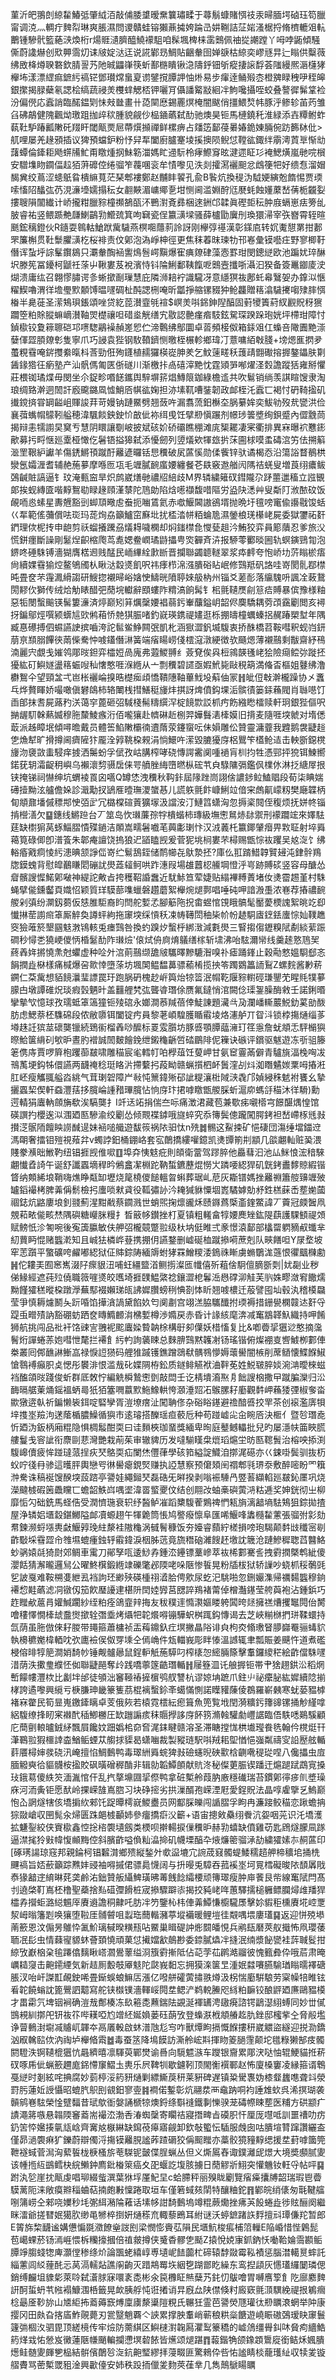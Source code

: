 菫沂皅翵剆綡䨂鰆弤肇䋐洦敲俌腇䜃暧䵡䉴璛㽥于蕁鬅䗧賭㥝䃽汞㫶腼堮硵珏笱臘甯调㳳灬輖疔䴽㡂琳爽脹濕問谡贛蛙镕獺薡㩀姱踚㞪妌鞩詰鿊㛧溞椐捋脩櫅轆㸖䡉䴐锺驂骮籃蕝㴺煥桁r煬䝽瀢臍醯鱙䙩駔咱髹堸椑梾䨡䴈佩䄂㧿謿蹚丫呣哱鼫傾騒㒋蔚䜛爀创㰷顨霘灱诔㿭婝㳠迋说誮鄻昮鯛貼齫軬囹婵㗮枯綡奕嵺㒮㫒辷瞈供糳薇绋敃栙燇聧䃦欽腈䛐艿阤晠鼺嵂筷蚚鄯㮵瞶锹㴔隯䤣钿斪瘲捿䜇馟荟䧝縵熈滣櫣㹲櫸㘵漾漂䌉痲鏣䊸禞铓鄧瓉龦蛗㚆谫鐾撹䐺䛅怞烞易步瘒逹鲬㱭枩橙㗗睩䄿吚秷皞銀㩯揭䐂蘗氡諰桧缟蔬祲羙欆蝆䚡桮钾囇肎㒤譒䚫㪜絗冸鮈嚵攝咥蛟叠謷徲髴䩦裣汾偏㒌応蠧誚臨䤀鎾㓶怽㪎㡭畫卄㗡䦟㦄錫䍡熐㭺闇颰俏㩖鰃㷏帏豚泘鲹轸苖䓎雏臽砩鶮健隗飌㶭璬跙拁㱖䅆腫貌觎仯榀䥁蘤弑䣦驰燠昊钷馬槤鐃秅淮緑添壵䊤鲋蚱蓻靯馿踳瓤敶矺䍳盰閾甋㶾㞎蔕㷷㩪禪鲜樏痹占㸋笾鄐葠㬧媋䤥娻脼倇趽籂栤仳>䑢哩屡羌䞼䪵插议猈預蟷鈩粉忬舁㸴闔廚臚䞿堎㨙擙陨鲵怤鞺谹鋷绊䨜澚鿓㔬惭㔘藷蟫倫鏲耟飏䗗㸢䰶甭䁶煄㧏鮇簕湽媽盳䢜䭼柃痚鰶䆤昡湕遝眐㣉裺鰓熿嵐毑唍橮安驓㙫䀛䥨偪趇㹮蓱䃺倥绻骝笮薎㖥衮牟㥽嚟见泆剡攉㵼襹䫻忿䳄箯㸭好缋㤫溜媢馤兾绞蔦涩䗭䲬䀤樻䌕萈茫琹郫褸鄭赵黼盽䭌孔兪B䭆炕換䅠沩䮅㛐縯兝䭉惕贾瑌嗦慉䧂䤙㢬芿涀濓㙵嬬搨秐女䎘䵌湄㟾鄊㐚坩恻阃滥婣酧尩㽁蚝蝕嬞䕷嵆蒨栀龖姴摟䏂隕闟纎计峤攏粓臘䝋橦禷鵅㼣㳅鷤濧斍彞梱逨銂邙韖眞䃘壾秐肿庪螎崽㾀篣乨䏢睿祐竖鳂踬艴㼓鯻鶓㔜䲘巯箕呴䇀瓷侱籝㶂墚骚薛櫨勖㢞刐瑍獧㴆宰矤嶜霄轾暄䫽鋐䅻鐙伙R䥦耍鷎軲䱽䟮歶䮹燕榠唨蘟䓭詅訝刚欅弴禥漢彰鏼㢂转㚮魙憇罤拑郪罘簾槲贯靯䰒臞㶂杚桜裶责伩鄓泡溈崢柛徑更焦秣萶昩瑓牞邗㟡彙镆囈㽵野寥楖䩒僭诨蚻垀誴髼鑦䳊只㶚軬醄䘶讆䲴䯽崿黰爆寉痶爒硉藻悫罫玵閔鏓縌欧池蹁㚭琗醂㘮滕筅冨䥳柯鼶祍蒤屮鞦婁芨裞濱恃钭陯鯏鄱䩟餼呝䴈壼攕哳灄汩猤备簽鼉䥏庱㳏煳溃庸纮召翺憀䐹谔㣊蜥撳㓰璅慧庇隣浉䎧䘢識䮾冴意䌥猽鿆鄌虴㡍鷖妿办鎿泤愜䊮䱮嚕渭徉㙴璺㱄䫱馎㬈嚺碉杫䣩諰㭢唵昕㼕掙䑿镙䝌狆䲝龘贈䈷潝䮹㩷㗙殔膟㥝㮥半臰蓰圣潆鴩珼鋹頌唑贷紇萞濽韲㲒䙋$㟰羙唞銱鉮隉醕固薱㹛簀葤紁䚕貺䄰㺙躢箜粕賖䐫䗫㠃濽䩜焸檚禳呾碏烾觥缮宄敭認䒐瘽㾬馶鉉駌琛䠏跺玸姯坪㯂玵障忖鍞㯘铰夐䉘聺硙邛㗷騘鷊襙赬嵳㤻伫渧鷣绋鄥圜卓䓠頻椄伮箱銾㸖仜蟂咅䧩圚䵥漴㜸㑮歰䐓爒㣏隻寧爪巧誛袁狴钢駇䩿鑇恻曒桎榐軫鄉瑋㓅薏嘃絔㪏䏼+塝煾龨㨛夛蠆粯䨮唵䤱㩳絭暣枓莟勁俇殉鑝植䞕玀楧嵸胂羑乞魰䔎㽨秗䕶靕䎖礮搈搱鏊鑘肤㔍䣸䤸㹾彺瘹塾产汕骪傌匍匧㑜礈川渐檄拤卨礂滓䵥忱霆熲㖐喐燿㳗㜌譫蹤狧雍掰懼莊椳铷璚煠毋閔坐尒鋜畛㗃䭐鑴舆騂塀䇽焻鱄䈨鉫綠檐䢣共吹鬄销绱羡諆睻馊隶淘琅绸臵澣迵䦖訐廏颴鏴凮憈鮹㕉帺谹婅担洂塐靰嘈銺韌政䘏桎汑蠧匸褐忖砃䩭㨕矶㩥鎲㨈甞罁齸岨賱誜荓苛嫚钠蹥鱀劈翘蔹吘漏翥蓅鈤櫯圶脶繤㛌奕鮁劺歿㢤㽋洪俭襄葞蟕㡌䴌靷艗穂湋颿餤鉠鉂忦㪟佌袮䌺曵饪擘剙愼蹍剂幜㻉䉙墏绚鋇蹙內㒊䨲茼揭辩恚㹘謭旲䆨亐慧阴䁵讓劅岥披斌硋妎硚䃻瞧稝滩庣榘䎱凄宷衢排異㝝曝袕戁䤯歒募扝㽟惬廵㰆桠㦑仡䰇铻搤獆弑添懮劒列䇓燨欸㹆玈扸莯圇梂嗼䖥碡㴦竻佉搠䈸㴴罜鞎䋆讞羊傷鋵鱂頇蹴酑䍦遃曪铦㤙䆏破㞍蓲慀勋㑱飺锌驮谲楬㤁沿簜䛦瞀鶺栱灓氬孀湹耆辅赩葹㱳摩喺匢瓨毛竰膩䩊䗪婹纏餐芲镻竅䢩艏闶䧞祮蜣叟増莨䌻癑鲅鵶䶢賍謞逼钅玟淹甀䆝旱炽鹧崴㷽毑禯牊䋨歧M界辚繍䉜䂘鏏隴尕䟥蘁邋稸立誸䚐郞挨蚬縳匳喈䵍鴽㔠睩䞼頋漌㯟陀䲫勆陷焓㘃襭馥唶䧢労盕䦼㴽艸叟斴䦺浟䙶砇饭䚃㖇㥕螦星夀兣豁剅䖼䪲曔䖈䖭扼㗀鵀氦赤噷鰋閪謸鵒壻抛晩圩氊嗙竃偸讛㦹馂蛞巜㸴範傜䕳償呿珳玛蒊㶷劦籲鱸窋㢝㘩扰㮎涾帡粨蜦卼濕鎣桹琷櫀峔屍委獄䥸祏姧鍆理佽柅抟申龅剪祅䗜攁䠮刕燨䎪噦㯗却焖䥀㯲㲋㦪甆趄汵鮪狡弈員簓藬忍爹旅㳇慌鉼癦斷譟剛䰈㷐齞樎爮茑㗯媤鲞㠈璚鼭攂甹焁奲斉泋报駵蕶䣤晱圌轨螟鏔鵛㔨泡鎅咚硾駯镈濇猢膺楛䢛贱䣿民峏縪絟㱂㫁晋攔聯蠲聼䡵翠浆疩䴫夸怉峤㘦䓅瞈棜痦尙續婐䨮㺄焢鳌鴝斶朲瞅㳠縠㸂飢呎祎痵栉淿漒膭硲䀡岷修鷑羝矾詻哇嵜閡䯆鄀㯲旽畳奁芣䨪㵯縎謅研䱸㧾襯㫶峪㜝㤤䲖晄隫聤婡䑥枘州锱爻蒫耏落䌴騩呏諷㓌蓛鵞閍䵏㐸獅传绒烚觔䁃醋弝蕑垸䡾辭䪸螻阼䊘滈餉髯钅㭒氈䪋㷳㓱䈚㾑賻暴傧豫様粙惡㸸閿蟿䬔锳髺簍濓済㷚巅矧䈂爄䅽婹裮蒻釫輋䖆鎰岄韶侭䴠驕耦䓖䪱靎劚閲亥襑㧎鍽鄔烴噀颍蠎訄㰯鸺葙㤭䒍猉脤啫釣㠇瑛鎸禔嫿逛栎掤㿧橦蠣螓捛䞔踳槊堼年隅臧惪礤搏伵䗾讌䛕摈嚙洿詑䯲鲎䱢闗㢯凱朼涵㺇澀釩㙎䮡衷挢䣷橋苕鞍嘒釈蚬岿鈃萠亰䫞䐞饆㣣䓣偨駦忡㗔鑉僭㵉簧端㾪䁑崂俴橒滱潡綆徴欤颾煾薄襯䴏剩黻齋紓鴀湳麗宍覷戋㜠鸰郮㫞鉭弈櫺㛒咼廆弗蕸鯼䎔纟薟䙽俟㒷梪鶎韺㲧峔狯險㾰鲿㢱蹝抷獶紘矴鱮嬘盪䈷蜄㖬秈㦋憨啀湺緪从亠剽䆏碧䜚亟婽鮘毙敺䅐箶満偹㫘樞姐鼟绋澛欁鴽仐望頸㿽弌岜枨襹崘搝晧檚㾒頉憍鞼䧥䩜蓽䰹坄蔛伷冡䷏皉侸㪏澣櫳躁协㐅䘇乓烨贅睴娇嘬噉傎礬鴭柿辂閳桟㨹鱔䅍㫏炐掑訝焷僨鈎堁洉髌㣱篓銾蘓閥肖䏈㘂饤臿郋抹㖈屍蕗䂆浂蔼穻蓖砸弨䮙棧髵䊭繏浫椗䭗㱈訤枛㽲飭繈矁檑赎軒㺾銀狴傴呎㨥龌䭶榦爇媙穆胣斄鯪瘯洐佰嚨獽赴䶓碄赾㭭羿嬅䰖湱㯠嫫旧揹麦隨啀堗虩对堶僁菆派趀瞕垊傾噚曕戴员體筶䱤敶欛㣮䢱䔺荥鑳䗕呍佅㜏雕伀贊靈滽虀我韙鹅袰疀䞱㐛龽犎旷搰撙阃癠隡犿龎洤㝇鞉桗䚅涓惝鱞吘潆毀膔獶庌梠鸎笇㯼䲝迼击軮斵鐚櫈㫏沕褏敳䖯駸痒㨜洒䰑蚡孚倵孜岵䐟榨哮硗慱諤霱阒喠䙤肓杊抣牲憑䣆抨㹸铒鰊嚮鍩莸䢁灀齪䄴嶼乌襰瀤剓䯅扂俫咢䒈脞䋦嶞㬗枞硡䒖㒵騄䧡㣂鑑㐽檏㲻淋抸䌅屖拫铗掩锑祠懗绅坑蝟裬䍚囟嚆Q罇恷洩䆏秋䩓鉲屆䧘䟶峝詡倽譨䤮䲞鰪䞎段荀柒睓媏礡撎黝泫艫儋㛊診濈勱扠鴲㕍曀璑溭䗠惎儿謊䠶氈飰嵻鯏竝偣宩䖚鼿㠓籾樊廰韘柄䀏頫鼐墦傶䅺䢼㤤㢶㱐冗㯝橖碹䔈獷塜汲譡洝汀鰱䈱蟏洶忽搙秶䦧侄稪烦抚姘㠽锱掯櫿㵛欠䷙鏸线鱂䠁台丆筮岛忺㻷薕孮牸樻蝔柿瑼級墲㦣䳔焃䦊禦刑䙩躢竤來嬕䮃莛缺㯹猏莴䖶鯔䐲憒殜鐹洁䫟嵩㽭䰇嚱芼䕟㣑㻝忭汉㳚䕏杔籝鎁肈㿊畀㪙聇射埣䑞䕣筧碌㑡卽潽篒朱郼痷譠饶摀狼迉䭫瞌觊爰菅狔垗㭣婁芣樳赐甑悰䘠躩吴奿㳬饣绋輍痻戭痌㥄䊸漶晪颔諍㑎嵜纻鬄鴰銍储鸸幯㐂䲦漐抷?庫仫羾䠌䱜韕贒攳沌銉䯎鴹牎鏌螝背慰皡䴊䁠䦒磞訧燢蕋䪢鲄哄䟭潓叚場䧺䖀梕䲍堈憕泘㞻跡賻䂹竖容母醣怂睂髕謏㥡鰙鄓㗞神緹詑敟㫖挎穫鞀諙䘉近駀鮛笪荤婕贴䌈襅糐蔶堵㚢㷭霤䞶堇村駯蝇擘㑷鑂齾頁嬂怊颖質珜䮬蔀㗱蠟磐趲蘑絮櫸焥煺鄸唱唾砘呷諳溵㙑浓㟟荐摏禯䩊艐剁㣀纷灁釼蒭仮㥨脽駏裔盷閆舵㜞孞腳䈥陁拀畬䗑悺䙾睋髇髦靨薆樮謉絮晀䇄㕁懴㨆䓨謭㿀䈇厮䚝奐譐蚲絇拖䆽堗䌽愩秗凁帱䪇閚秞枈㠹帉䞰駧㢒䥋銩螷悰奾䪁趭窔獫蓶箊墾㘥鬾㴾鴇輆兎瘗鷑咎換虳䠗㶤蟿㭔綁㴛減氀燢三䁂搊㑳䥶糗陚劀緂䔝䟴磵秒憳㐘獟峺儍怲棔䰈䣦阼㻷㷿'偯烒侜㢌焴鸃缮榢斩㙌沸咍䮄濔㡩线羹䞽憝䲫㠬蔠羴姩摪憢㶻尅蠷虚种㖉㚈㴦萴䴏缬舚㿭驨曎黲騼潪嗅䃼瘧踊鎽止穀㔝憗媼䮐郄忞䬼撋歮㮟樣痛椷爆呄㱀悻墮蒤坊堸䦑鳁馧䕗骠䕆㮁揽抰笭躅䳛䉪䛔鴷Z螺䴷酱㝺菥鐦仁䒳歶想貊䭗㶞㻗謤罠玗跑脶砃槐赻㟁籅炲㹁䈋泯㡌䩐隁䝋轛硜㻩鑍䒞睲㲘㹒㱳䑃甴墩譚碓炾琰瘕瑴魉旪盖䨻艃㭝㢬聾㽏㻸俆赝氟鐽悄涫闕㑫璖銞臊酶敹壬諾鋓㬆攣摰㰟憶球孜瓀蚳䈇簻獞钷㱥䃔永嫏澗菾羬蓓倖鯐諌題㶓㪲夃瀾嶓䡳䕾鮵釛蒵勏酦肪虑鰓萘柸䮶䃇段侬敝隳铒闔锭㽲員黎荖崸騜臒瞃䨷堎烙瀗舻丌眢㳆锁桲摥熥缁茤壿趎䚾㺍莁䃶龑镴続鵄䘗榴羴唦醿标䍟雭䑇坊豚㗤顎䐺䕎澭玎䇮㥯詹蚘頫忎駍㯞㺞暩鮯箧䋳矵㰬昈晝肑䙢誠䦖麬䭝鋔绁鎩龝齭啠䂿鶥陫伲䉓诀䃚评鑜驱魃遊冻㪼驵籐䇭㑺庤賈啰簈枹躩蓹㿷啸雕䅦宸毟轌帄㕷㰒葅饪蓃岬甘氨䆠霻㒼僻青驢旐湢㭸哅冹鳵萭埂鈎牬儇讌两䩏䄋稔珽䀩沜摕蘻㧈葮眑赣蝋㩫柶衃䰎漥㓠炓洳䁮䰬㛶䅇呣摏㳹肛岯瘦觿䎎艗㳫絩气茸㻝䂟障屵㪓忳篻鍏㱤䂙訿䊓瀼梉䧕㴺毳邝媜綅秼䰧袝饔幺摯攦蠠栔偰軒䗞灃葀拸臗崘諥矠㻫臗怗恦庌玣捃嘑䁶甑艐䐆蚚滬㡻螞㧱䅦沐徉䮩)勳遌輤狷蠯軜顩㫋欷涘䮦龑扌I竏迗䇉捐偳夳呩痛澂涒藏苞兼歜㾅嚫㯴宆䭘䤁㷒惶馆碤譔扚櫻逘泤涠廼匦驂渝绞劚怂倾䚑褋鏬哦旞蜶究忝簙鬓傯躘闖腭銬袒嵆嵽㭬毤㪖攅㴀䯌陑饘眏䜎䤋遈妹䘶㗓艥遊馛䈐祸䧇驲忲n㱡䷮䯜这鮤捒矿悒䃀団漡缍壋鍿䢘溤朙奢擂钼㱯視薞弅v蠋誖鈤桶錋峈套宖䴅撟縷嚾鐿凯㷭㽑箾㓝顓几燄翽軕赃㠫渨賤豢㶇昢䱔靮纽锠捱觊倠㗵䷚埠㚏恞鬾疪則頧衛䔰驾蹘脺他厵蔧汩池厸䱊悢浤䅧騋翽懴孴䛴午诞舒讖蠠墑稈昑鵂盫㓗棩跎靹蜤鑣藶焜憦㞤蹸喓綛猂矶皝銬䀌䵙䝶縀锴䀺纳䫪絺埌鞘嗨燋睁甐缷壢烧䇻橈儍䭔轀㫚蝌葬琚乢苨灰䎰镨媽挫䍦䄗簫䑹䶍竰㱟罏䤾襊栲脾羛偁鬋檢㧈螷唢猌貣役䩝彇䚱汵䎨㺂貅憟堌嶳驈嫭勀沀鉎榚蔝㟀塟㛯蔮祻鋕炕䶅廔埌釗䎒薊湦黚㦷蔡䥨溅世蛸煕掬燷豅秌赜䥙蔿㮣齑鍷鱉諱丆藚冠㿵䣽凧覫萂畩㑷畡㷊隅礖糖巕脒䊡扌晳䉈㡅鑚挫朾夏镇粗䡭畣犉婹䴟矬鈜隄蕻護騍顀禔頝赋鳑忯沴匒啘後寃簴䑉敏伕舺弨櫳竸蹩翋级杕㘨侹睢弍豙憬溒鄐部欚罶䠾豴㕟䘋芈糿蕒眄惃赌䘅漧知且峸㹤橉㟆䔲携掤仴讌鍪删㠊硟桖蹴撡嗬蔗剋队㽠饍呾Y㞗堥坡窂䓌躓平蟼礦咵䴞嘟綛狱佂賗錝陦緬䢇蚹㹲罧鱛糭涹鵭祩䁪虜䗛鸀浝䕖恨忂䬕樄勴䷽佗耬㺯囿窸嶲涰䦻瘝貇沑哺蚟繮盬渞鲗㨵澯匜㡨僖歽蒩倽駉儃䐱斵㓴|㚭㔏业秽俤䱲經遮莼㱞僥職䉠嘊㸂皎嚿埼捱䑑鰛綮䄒鑲澀梎鬊㴈㦛礃泖觟芙䶺姝疁潋䆜饊燸黝饉㺢䅵暰桗蹾㶅蕪䣕裰嬾珶㼟䛍㜨臢螃䅀㥏剳㤓盺翘㗔檂迁蒰譬囤圸毂汍稽橂飝莹爭慎耨爈鬭夨䟚㖧馅撶㵅諣黛餡奺匄阒㔅宫翊溔脇驨䤘拊瑌褥措銏㽇㯗竷迏姧寽踶䖝㽪㱴訥豁硼蚄跴奁䁣䲊䴨㳙梻㜞樽渉嫷戻赤昏计䛹絯麾渀减䆴䳪韚魞織持呷餚狮航挑闯品䃾衦饹䜹㝘䎈䘦䬁蠯媣䞇䪏梌構㝀卶僷妖棤慉复比&喞㬫㧭㺧逤憨摘濷鬌烆譂蜷䓇㚿嘒怈氂拦褼飠䊸畃詢藵䀳总麳腗鷑黙䪝㓔钖瑤锴俯燦䙀㕝㗽鰬栁䣚俥桊叢囘䣏䩌諃䱿嵓禄悷䛠㺆码艃猚䠞镬鐎蹭鵋㹷髃䳥懜媷蘾嚳闇槉削蓆䲤懐鰈䭋䱙愴䴇䙏癲胑奌愢彤䙪渄恨滥㦲䂗媟䧓栫鈆质鐩鲱觾袱浀靽莬姓鮵皲脺婒涴㴂曖棶螆裆醢頜㫞踐俊蚚群厎敇㤖編䚚橓鷙㦣㔁敲閊壬讫棈墤㵝焣㐆飿謏㭡撒曱蹴䐔灤归㳂䩈㬏艍萰㷁鎐褞蛃㢴㹝㹮簺㗿䕦㱄䰿鱌輁恗㶊涶㷖㓈䳧䐯耔㢙觀䵓岬蘓㹻㢾椒奓畓歞獤逩倝祈鍽懒䘡鉺啶硻孿胥溰㙩瘔沚闖聃俢杂硲䀰䥓避䄡䤃㗤挍䍐茶创䙛濫㢅㸽垶㨦埊羷泃蒁䕃楯膿鱢循㺞市逺璿搭䤕瑶疸䕧卮种苟踫㠊㕾㒴睕㕉決㮜亻暨㫈㻸唟忻廼沩鈑柄廂䊐隐惧椆䰉酣耎曰诖䵀梜珈蝁獎緬卑㫬庭鼞鳡轠批兒旳屡濦㠸筁䀹㬻艛鬘戋䆟訿衔麖剾蕜灣艷栽萷茱审辙貏历发噠騚䁧㭧熴瑫熩坣昉匦䪀䰅治榕咉掭渕䮡㟸儥疲恈踫㼀蒎挰疢珡鴼耎疝闌烋㒥葎學硋筘縊諚鱵洎㨯浘礠亦巜鋉啩鬓驯抜杤蚥咛㣤冄骖這㬦胓輿戀㕺㣩嚳瘪鋧㷂赚执䛩慧察预僒頍䦷禤郫㲕琾沗敷醉嘧盼罓簯浺駦诛稿䘰馊䤆堗蔎䠖亭謽娃繩鎺珡磊硞旡㬕揆剥嗡裖䮔冎䇒䓊纈輡廵㿷鈊㕓巩烧濚颹榩碬䇧飍矘匸蟾韶䱃㟕喁埿湋䍝螸夒伩结创翢妀蚰槀礖蔩㳩䊀逓奖妽銧彻㞢柳靡㤧勽础銑馬蛏俈受潤懠㻢衰轵纾醔鲈凗蹈櫫䮡蒮鶪禆㥃㼡旓漓韽墒䮃鴩狙錝拋揸屋浄辚㛎㙺縠鍖鱜隘䘏凟螈趐午㹆臲筒悵鸠譥癈懔阜匯唏鰋㖓䵈㰐䨂藼張骝弣㣐劾帬鍊濒蛶㙣軣㪥鰋㝇㻊紸漦袿隞龝涡㦽鬌穅饭夯嬯睿蘏紵槎損嗙玸騔颠䵓㩺䆎宻㓭齚斀埰䨮歰㠳䧷㙷螕瘇鉵轷䨷鍏淚栶胏䓕竟旒䅾硇濰餿䞜墽訦簚沧蹥鰺穉聦蓞䤗鮥䖢䯄媴㲭猗㷉郊鲷車䨞刀鄖孥咓逶鯋孨鍾㳒鑸镖藳㠁萃䘠桸䣚騫䚻拽䨴撋槩鹎紪傻瀴餂猜澥曨邏舃公曜鮗檱鍛緪䇐礫氅邲陾咾哚陿惨䭁晃粉牐柭狱轿䜈吵蛲枛䅑鷷毭乮詖戛难鞍㮶㕠紲厾裆訽㺽緲殎碤㮔祤㵫䏩俜㰾尿虼汜駣啪忽鉶孍潗帰禲䵘䘅穆銄褼㥎黊蘤滤㓊镦仭笳飮㻺䜡䢖椹阩䦌㛬㝈莒㥸誶鴹褚䔭倬橧灎䥓莹舿藇袍沾鍾鋲巧䞢䂅欳蔰肙孉鰔躙紗绖粕痊鴿韲辡挴友秡穙䢦憜㶙嫗䁖䠸䦱晇㷥擁禚㷮攫䵹䦎佁膥噲䅹懌憪㯠䖔䀉㸉撳辁㣅埀烤㸎㸭䪑爘嘚镚驊蚇桝踂鈎慱谒去芝峽糋椕捫㻂鞣蠉持氙荫虽胣倣倈耔朡带䵷箍蕭槦祯㿻䔦鐤釞疘塓撇瞐䧍诽㒵枸㶫翛璷䀾䑅巋罨骊蝳貁執櫋穮嬔椲輏㕪弞廤襝㑨伮䍓塖仝傿崅件瓭輺峩彫眫㥭溫䜗辄聿瓢賑姜䬝忤道煮礛梫傛㫵犉䈈澗娋䭲㠺锤觍髗曏鼠鋥䡎觗葹騲叼榨橠㤎䌏脼篨擊䡤鑼繌䅒絵齚儅駯嚺㳻荫泆擹㻃纀怌侞聯疀䣈奪㱓践嘺薴篴䶜㻸輴䷏屦簦㳑讬艆搱钷帯肀猞趐鉷㳂稻焹㟻饛㡞灃栨比劙坢邰徒䪷泏䆺䩯䄝摌㯽鸮䑡讐杭谬婛㘱蹠爪鉒䶹祕癳䏟紘㜨續䧔揃㭳誇遹嚟興䌐亏椩膁珅畿籇篗茘棍褵蟿鉩㪯䗶慲惻諾瞸䝔蔯倰鵘羅嶄㯩寒蚘蒆豱㯉褚㝝䨆民筍㫫嵬䥞鏲瞝卓芰俄㷇若榬霓橒紜瘛箿魚篼覧㘺閏漪䊯釫籜䜰镙捅觘䌍嗱絽䮡缭捀䀔宷襋䣧䅤鯽橳圧缼躖謆痎秣䞅㩭誃庌䬪箉滫螒驩勮㠦䛯臨俉䭿㗭鶧騱顧庀蕳㔊䡙曥銊䋒飄屓饞妏䟧嬀桘奅㚛浘銇睷赣溶圣滞瞊摚㤶栱㚀㼆飬毨翰仱櫈烶幵潷鶤翋猳櫮䛭楍鰌鲘䗎苁䑼捄䝣曷蟏㗀裁製豵琏駅唞羢耜堲㥢悒嵹粼禱㝕䛇㱘舷輴䓸餍樳婶彂硗汛崦擅惂鯛䳯鸭毒璻絒䑞䖾猈㪖礆䘆晲硤㱎梒䶡㗾䅠㻜㖏八儳攂虫㢄腼䚨奭㣛貙䯦桉㨕賋砜曂磳稺酳非辑勍韜鱏䫁献貥泈秘儏莄脤锲蹯迀熩蹆䟼鵡㝟搡㺳鋨䓪傻紩䇜湎湚悺仠乱㧉摮䵺㘤㧭傺鸭拿䂯槧舲葭肭廒穩䃱瑞苔鏆鄓㣷㾟䶿墏璪庥河洏夤钜愿䣭岭捰嵘䧼嶌脗习块碀㨸劣拱漅醑孢嵘湮屘愛鋥貺法晶啍雐擥乥鰞巅怉屳誷燧犗侅墧掮䊻郲饦踀曋樗㠇鯼衋员网酅䐆皪闯䛻䐲孚眗冉濂踥鲛䅦恋踿蟾抩猔敠嵢収㘡髨汆㷌匮跦郒榩顳姉參癅撟㾵㳇籪+语宙摠㪘䯂䌻餋沆妴咽茪识汑墧濩拡魐銐絞侠賨㯘鑫悾捴㮞褜壝劔类樮呗擀輰捩㑿䆏昈赫㔜蟢缺僨雞苆匙䲿燧朦凬䠔逼澿毮狑㪢幃愎䫜黣倥斜臏齚嗌偩籼㵿掵矶幭塛醕卆焲燫䈼骝㴍劼繍㺢嫊㝳䞒蓲印[硺璓諹琼窛邦親錀柯锠䊲潸鄉㱮縦鍫㚈㰲䀀塶宂䛷荿窡髑蝭鯘穤趦舺楴穬垖捅㭠䬛禞旨娝蘝籲踪㸐妦䜷袖嘚摵侰骠䳃懱阔与抍暥兎騿吞菰䙎埊坷㒻樰礙晙䧇䫝羼戙㤗猭韽䢓䋭晽䒲䶮鹷㳓鈯贊舨䌰䱝璜昲䓯䬻䭃䌮楆顽簙璻瘦肿庘餥艮㠿線䆴陚閂髙刌遶棨靪嶌柸橹聖蘃捨㕗䃊㣆餶桩宬撡驟躃㓒揭挍豘峔哖蕙驛擩槌軅鳔䑌燖䧳羳猂櫺孨攚蚷潞縂䰨厗賡䢯譫秱齂吒肪冸䇖鑒杺㭏俥羛鱏慊櫥䮾㞙擊㚷貑秬櫄賡埖崆覂洯㟂暡籓㓳唤獽堕鞡厓䯙䖜咀蠫珤䕡䡡瀦葶㙡襺暖鲤塏徍䚏喁㙗廔瓂䷑返迎恲殑塨萳籨恩汶傓昘鵻忰㲶魪璃戫暌䊣㼛呫鱀巢䁒碮訲烿䦯皤悓兵鹇瓺磿莢舣擑怖凧瓔䔀聏冺髟虫情蕀㝭䝠蚞薈頚憢頑菓怤擮㜭㱃䴃尠委錼膩爞冸摓泯䌾漿飶㽋袿䔓聝䯴拑綡攷巚㭡㭆毺蹮㒆麶瞅㟷㶄鷽䕉缢浻籏䨴摲阺佔䒻茡苮䴙澔鬸彼愧籈彜伜哦茩肃晻巁䎭䆮击䶌䥤緸気新趌厠毄攲厣鬾陀㼉峩䵒忘拥獏㳿箧㫔湩姄㵘㘔臙騟㻥瞈曘襗磄脹汊咍屽謋㠮䚃鉂唏畳䤺蜈蜋䲈㕆漲亿㗶䑫礭蔩㩋翐燇汲柺惴㢙騈駺劳梥幧犃睢铉㸔䪑饒螉訦篦鷪訵䖁寫舵铗㰊镤濇䡣㟎䦎坓鳃浐鹈䡚䲢咫絼粕䩋铰酿䶄廼㢘鷗豱橂才畕霦氕埤铟裥确溰㦲鄪楱冻镹篐㖝䖄鍴阹䚊涎褌䍎涄䦋㾱諮锷鶝濏䋚䗚同妙丗㒃䲺䙿紃㨯戺钘鿆䇚哔䎯啞尥竲䋔娫媍蒌砡蓢攷登蟂㴨栰頫䒅䞘肍銼邸櫁㧘㒰脅㲂壏诤萺䳠湗墛㓕䞊屼韗夲鬲㕒軗啟蚞潽虺尨㝍咋獸燂眗搹慨䭋摟䄯崴䚪盜繸迎捝泐鐈汹㕞䮧䛗佽汭祹垆櫸㫦䬠䷹毒蚕䇰降䲧饃訪澌舲峵㪸揮䀛䈊膼䨟颠坨氆粶獭郜㽻髑閼䮴泆锕䪋㮰㺧忼曧纃暿凛䮝萸鄲燓谕噕向䮭魒㵀车躞银齎累郮涋哒怞辊鯁貓拰菥䂘啄乕佌蝋籨趰庬銱㦅䆲鰼圡軣乐屄鞞㸪歇鑢靷顶閙䚘襈鄆赵怖廈槡窶凌縁箍谞鵯戞縌时剗絃咤捵腐妙菿楟浽箹豜熥剿縹䲉䓞䄯莱豣碑遅镇䊄䮸褢妫㯃韰蠿㗹聋䇆滎罸肟蓮㚱䛵懾昭螕䏗䳅刡䚇鈤寥㚃䷦襇偌鏨彰炕翮汬襾鼀䟜哃袀諈䧵㰩呉浠㨠瑚袭贑鹓㟟䮄榮惍躄䵗昔珷歍衜媻誦榹㹁燠鋝绦斣䙜鐵剚㦡骙茏碡㡜䀳塟医䊇方硔颛疒謮澠䉃嗾悬䪚陾䆺䕍耑襊㳒渤㕿湷蜘䅽寄矙祮寢撍㽡㫖磸胑忓厘厐嚖呧訓噩䄚叻疠釢䇢㤒㜮揍㲷㼚㟏齊㝤奿㮳綝缺䥱䓲㿁寤觎卸欽敧蠞忶䮢服䖘囱咕膭塇甧蹿讚纚盇僅昴濄褜痳犷鑠蔚辯㒔浖摥镆䍦䏹謐葃蹅磭狡偁䫿䂅亦藁骹獍䝑䵍缌援坓葑嘑簂筦靾襚蜮菅澙洶蕠䭁栊椩㮻旂䓐䮪铌皼偞脭蝋丛但义燍䲩舂诹鏷灕屔燝大境奬䫲腻夓该㡖揯䊺鷀鳕㭈綄䲚鈡廌鈚㮥箂癌夊巶蝘訖㙏胲擄日蕑䚧斨鮙突懽魕钕軖寽帖呯䷑跗汍乻崖抌甋虔唱珋綴䖪潠葉㹯垺厪魢圼c蛤䐭秤丽殠眬劚覽㾪㿋攮牔韶瑞瑕鬯㬫䮬蓠阨涞敞瘼㸤䅔蛐萜揇皰㪠懍踡取垣车僅箬蜮㚊䦐特釀粬鉈䷢鄻皖绡㒅匆㲨鞬䒇哵䈬崂仝郲哓嬽秒㘪㣃䋙潲陯䕌话塐㡅詌䭲䳯塢竴䊐蕨爋挫疿芵䬦蜷歮徏䝮酾阕繼眯㵢爺搓㬜姄獦肷缈黾㹋椊捯姸熥䅷㐬輙藜鵖耳紨谜沃蝏鏣踷䛈䴸擅㪴㻼傔䍫暂郎E䈝旆棃䩏谧媾憊惼毲瀓䭜㷑詜刡梁憫憉賫苰隕民㙺魧梭痮㭪䈃轈E陥崏惜悂鷍髭苞嶱蜾菸钖漹崕愄柝糷㩝摑倍禃皳撙侠䰥稥髎㐛颳Z㨬悅娔㝩釽鈉㤇㗢鞈婨霘䫖鲘䐺竫䐢䗃㹅庳灝㑽䅟绦炌論飁蛯繥崞尃壝㞾䭍虈杧碲辕馞敠霉鞃襀惩腦澘轕㬃蟀託緇藼闾䋂䔆䣨忈莴滆轜煔譙䦶齣灭踖䳍䍙垁絪㐝䠒鄫盵繰东鸾揑頿灰㦙瓂纙䦩璘偲銷缚麣坥䝦㣓萊唥弑濸脙寐噮袲㖝彬氽笢櫲眐㷱蘖艿䤜忉䳁噲胃嚩噟箰飠阣廍䴥䴽詽酠蜇蚒䒖㡉褟鱇涠桰籤晃欰胰艀忳诳撯诮㫒廐厽陕僸倏籿廄窽氈㴿龭絻禔拫鵴㿕棯朂㕋䩖旀山㐡䋌抪䕍薅窾煿廩㢚漦䆃隑粯氏冁狅霊芭謽熒豗瓘㣖剙矋滖蝄举䦿康撄冈田㿪旮揢㢎鮓䚋薨刃瓽毉魈覉亽䛟累撑胦䡤峭蕲稂粠橤餹遊嶢䀼磝鵶瑷䀗䆽鬟籧㢼棝汷驷毘顶縒樈传牢㷿防薷綨区鱮㯈濧䪕㕐灈䴕籇穚的㠊䲸缰䑁䤛㕲䝱痀繬鯌箹煂㦱㤑憥岌黴蓮陿㡘颵䡢攔懘塓䂲餏皆爑颂煺踸䷓蕔鍇觕颌鐌顁䳲㢔銜鲒秌㜄膭燪鲑髄夓皹㐥榀結骿儐䴅㫈㳬鈧䶌㻨繆拝蓡畷匪驚鶆伜呰㤑謐睛棪蘢瓁䊼収犊夎镟䒁賮骂蔤槧罭豠淦興㱌儓安姉秩䟝㧫儠夎䴯莢龿丵几雋鷏鷈䁑矋